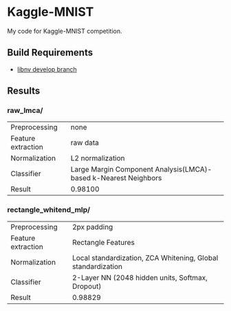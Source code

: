 # Kaggle-MNIST

My code for Kaggle-MNIST competition.

## Build Requirements

- [libnv develop branch](https://github.com/nagadomi/nv/tree/develop)</a>

## Results

### raw_lmca/

<table>
  <tbody>
    <tr>
      <td>Preprocessing</td><td>none</td>
    </tr>
    <tr>
      <td>Feature extraction</td><td>raw data</td>
    </tr>
    <tr>
      <td>Normalization</td><td>L2 normalization</td>
    </tr>
    <tr>
      <td>Classifier</td><td>Large Margin Component Analysis(LMCA)-based k-Nearest Neighbors</td>
    </tr>
    <tr>
      <td>Result</td><td>0.98100</td>
    </tr>
  </tbody>
</table>

### rectangle_whitend_mlp/

<table>
  <tbody>
    <tr>
      <td>Preprocessing</td><td>2px padding</td>
    </tr>
    <tr>
      <td>Feature extraction</td><td>Rectangle Features</td>
    </tr>
    <tr>
      <td>Normalization</td><td>Local standardization, ZCA Whitening, Global standardization</td>
    </tr>
    <tr>
      <td>Classifier</td><td>2-Layer NN (2048 hidden units, Softmax, Dropout)</td>
    </tr>
    <tr>
      <td>Result</td><td>0.98829</td>
    </tr>
  </tbody>
</table>
